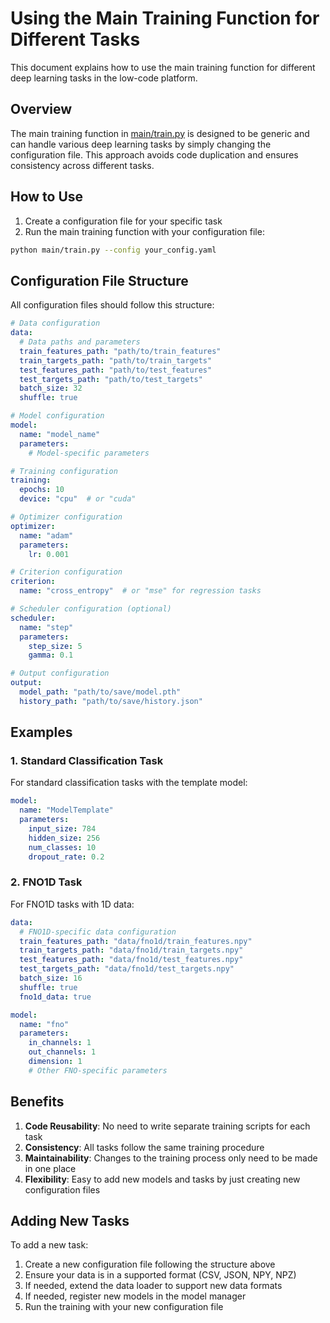 # Using the Main Training Function for Different Tasks

This document explains how to use the main training function for different deep learning tasks in the low-code platform.

## Overview

The main training function in [main/train.py](file:///home/zt/workspace/deeplearning-platform/main/train.py) is designed to be generic and can handle various deep learning tasks by simply changing the configuration file. This approach avoids code duplication and ensures consistency across different tasks.

## How to Use

1. Create a configuration file for your specific task
2. Run the main training function with your configuration file:

```bash
python main/train.py --config your_config.yaml
```

## Configuration File Structure

All configuration files should follow this structure:

```yaml
# Data configuration
data:
  # Data paths and parameters
  train_features_path: "path/to/train_features"
  train_targets_path: "path/to/train_targets"
  test_features_path: "path/to/test_features"
  test_targets_path: "path/to/test_targets"
  batch_size: 32
  shuffle: true

# Model configuration
model:
  name: "model_name"
  parameters:
    # Model-specific parameters

# Training configuration
training:
  epochs: 10
  device: "cpu"  # or "cuda"

# Optimizer configuration
optimizer:
  name: "adam"
  parameters:
    lr: 0.001

# Criterion configuration
criterion:
  name: "cross_entropy"  # or "mse" for regression tasks

# Scheduler configuration (optional)
scheduler:
  name: "step"
  parameters:
    step_size: 5
    gamma: 0.1

# Output configuration
output:
  model_path: "path/to/save/model.pth"
  history_path: "path/to/save/history.json"
```

## Examples

### 1. Standard Classification Task

For standard classification tasks with the template model:

```yaml
model:
  name: "ModelTemplate"
  parameters:
    input_size: 784
    hidden_size: 256
    num_classes: 10
    dropout_rate: 0.2
```

### 2. FNO1D Task

For FNO1D tasks with 1D data:

```yaml
data:
  # FNO1D-specific data configuration
  train_features_path: "data/fno1d/train_features.npy"
  train_targets_path: "data/fno1d/train_targets.npy"
  test_features_path: "data/fno1d/test_features.npy"
  test_targets_path: "data/fno1d/test_targets.npy"
  batch_size: 16
  shuffle: true
  fno1d_data: true

model:
  name: "fno"
  parameters:
    in_channels: 1
    out_channels: 1
    dimension: 1
    # Other FNO-specific parameters
```

## Benefits

1. **Code Reusability**: No need to write separate training scripts for each task
2. **Consistency**: All tasks follow the same training procedure
3. **Maintainability**: Changes to the training process only need to be made in one place
4. **Flexibility**: Easy to add new models and tasks by just creating new configuration files

## Adding New Tasks

To add a new task:

1. Create a new configuration file following the structure above
2. Ensure your data is in a supported format (CSV, JSON, NPY, NPZ)
3. If needed, extend the data loader to support new data formats
4. If needed, register new models in the model manager
5. Run the training with your new configuration file